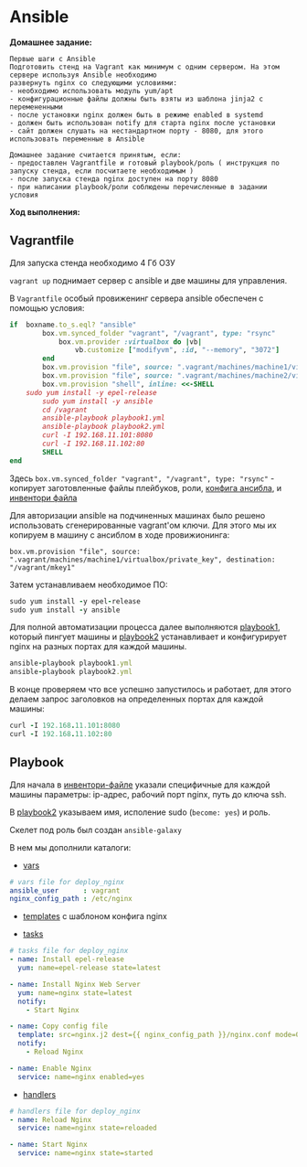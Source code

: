 # Ansible
**Домашнее задание:**
```
Первые шаги с Ansible
Подготовить стенд на Vagrant как минимум с одним сервером. На этом сервере используя Ansible необходимо 
развернуть nginx со следующими условиями:
- необходимо использовать модуль yum/apt
- конфигурационные файлы должны быть взяты из шаблона jinja2 с перемененными
- после установки nginx должен быть в режиме enabled в systemd
- должен быть использован notify для старта nginx после установки
- сайт должен слушать на нестандартном порту - 8080, для этого использовать переменные в Ansible

Домашнее задание считается принятым, если:
- предоставлен Vagrantfile и готовый playbook/роль ( инструкция по запуску стенда, если посчитаете необходимым )
- после запуска стенда nginx доступен на порту 8080
- при написании playbook/роли соблюдены перечисленные в задании условия
```

**Ход выполнения:**

## Vagrantfile
Для запуска стенда необходимо 4 Гб ОЗУ

`vagrant up` поднимает сервер с ansible и две машины для управления.

В `Vagrantfile` особый провиженинг сервера ansible обеспечен с помощью условия:
```ruby
if  boxname.to_s.eql? "ansible"
	    box.vm.synced_folder "vagrant", "/vagrant", type: "rsync"
            box.vm.provider :virtualbox do |vb|
                vb.customize ["modifyvm", :id, "--memory", "3072"] 
	    end
	    box.vm.provision "file", source: ".vagrant/machines/machine1/virtualbox/private_key", destination: "/vagrant/mkey1"
	    box.vm.provision "file", source: ".vagrant/machines/machine2/virtualbox/private_key", destination: "/vagrant/mkey2"
	    box.vm.provision "shell", inline: <<-SHELL
    sudo yum install -y epel-release
		sudo yum install -y ansible
		cd /vagrant
		ansible-playbook playbook1.yml
		ansible-playbook playbook2.yml
		curl -I 192.168.11.101:8080
		curl -I 192.168.11.102:80
		SHELL
end

```
Здесь `box.vm.synced_folder "vagrant", "/vagrant", type: "rsync"` - копирует заготовленные файлы плейбуков, роли, [конфига ансибла](vagrant/ansible.cfg), и [инвентори файла](vagrant/hosts.txt)

Для авторизации ansible на подчиненных машинах было решено использовать сгенерированные vagrant'ом ключи. Для этого мы их копируем в машину с ансиблом в ходе провижионинга: 

`box.vm.provision "file", source: ".vagrant/machines/machine1/virtualbox/private_key", destination: "/vagrant/mkey1"` 

Затем устанавливаем необходимое ПО:
```ruby
sudo yum install -y epel-release
sudo yum install -y ansible
```

Для полной автоматизации процесса далее выполняются [playbook1](vagrant/playbook1.yml), который пингует машины и [playbook2](vagrant/playbook2.yml) устанавливает и конфигурирует nginx на разных портах для каждой машины.
```ruby
ansible-playbook playbook1.yml
ansible-playbook playbook2.yml
```

В конце проверяем что все успешно запустилось и работает, для этого делаем запрос заголовков на определенных портах для каждой машины:
```ruby
curl -I 192.168.11.101:8080
curl -I 192.168.11.102:80
```
## Playbook
Для начала в [инвентори-файле](vagrant/hosts.txt) указали специфичные для каждой машины параметры: ip-адрес, рабочий порт nginx, путь до ключа ssh.

В [playbook2](vagrant/playbook2.yml) указываем имя, исполение sudo (`become: yes`) и роль.

Скелет под роль был создан `ansible-galaxy`

В нем мы дополнили каталоги:
- [vars](vagrant/roles/deploy_nginx/vars/main.yml)
```yaml
# vars file for deploy_nginx
ansible_user      : vagrant
nginx_config_path : /etc/nginx
```
- [templates](vagrant/roles/deploy_nginx/templates/main.yml) с шаблоном конфига nginx

- [tasks](vagrant/roles/deploy_nginx/tasks/main.yml) 
```yaml
# tasks file for deploy_nginx
- name: Install epel-release
  yum: name=epel-release state=latest

- name: Install Nginx Web Server
  yum: name=nginx state=latest
  notify:
    - Start Nginx

- name: Copy config file
  template: src=nginx.j2 dest={{ nginx_config_path }}/nginx.conf mode=0644
  notify:
    - Reload Nginx

- name: Enable Nginx
  service: name=nginx enabled=yes
```
- [handlers](vagrant/roles/deploy_nginx/handlers/main.yml)
```yaml
# handlers file for deploy_nginx
- name: Reload Nginx
  service: name=nginx state=reloaded

- name: Start Nginx
  service: name=nginx state=started
```

